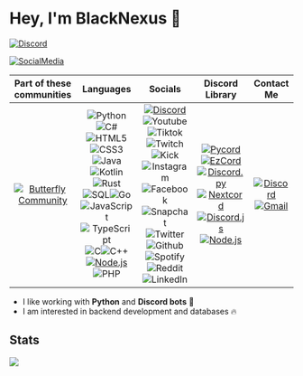 # Hey, I'm BlackNexus 👋
[![Discord](https://img.shields.io/discord/1050422715586183250?style=for-the-badge&logo=discord&logoColor=white&label=Discord&labelColor=black&color=blue)](https://dc.gg/butterfly)

[![SocialMedia](https://cdn.discordapp.com/attachments/1149587956374458380/1231311356167327804/Banner_1_-_Kopie.png?ex=66367f0f&is=66240a0f&hm=06a9a0d0c0f9b79eb86992a3a6ce4f74418790e7b41651b77961ce6d01930c5e&)](https://dc.gg/butterfly)

| Part of these communities | Languages | Socials | Discord Library | Contact Me |
| :---: | :---: | :---: | :---: | :---: |
| [![Butterfly Community](https://cdn.discordapp.com/attachments/1149587956374458380/1231564571412660314/stilknall1.png?ex=66376ae3&is=6624f5e3&hm=6850be77ce913f6952a1a82880a7925a376b5c1908f9fc168488836210c68210&)](https://github.com/GangsMitglied) | ![Python](https://img.shields.io/badge/Python-3670A0?style=flat&logo=python&logoColor=ffdd54)![C#](https://img.shields.io/badge/C%23-%23239120.svg?style=flat&logo=csharp&logoColor=white)![HTML5](https://img.shields.io/badge/HTML5-%23E34F26.svg?style=flat&logo=html5&logoColor=white)![CSS3](https://img.shields.io/badge/CSS3-%231572B6.svg?style=flat&logo=css3&logoColor=white)![Java](https://img.shields.io/badge/Java-ED8B00?style=flat&logo=openjdk&logoColor=white)![Kotlin](https://img.shields.io/badge/Kotlin-%230095D5.svg?style=flat&logo=kotlin&logoColor=white)![Rust](https://img.shields.io/badge/Rust-%23525453?style=flat&logo=Rust)![SQL](https://img.shields.io/badge/SQL-%230565ff?style=flat&logo=adminer&logoColor=%23000000)![Go](https://img.shields.io/badge/Go-%23010d69?style=flat&logo=go)![JavaScript](https://img.shields.io/badge/JavaScript-%23323330.svg?style=flat&logo=javascript&logoColor=%23F7DF1E)![TypeScript](https://shields.io/badge/TypeScript-3178C6?logo=TypeScript&logoColor=FFF&style=flat)![C](https://img.shields.io/badge/c-%23250342?style=flat&logo=c)![C++](https://img.shields.io/badge/-C++-blue?logo=cplusplus)[![Node.js](https://img.shields.io/badge/Node.js-black?flat&logo=Node.js)](https://nodejs.org/docs/latest/api/)![PHP](https://img.shields.io/badge/PHP-777BB4?style=flat&logo=php&logoColor=white) | [![Discord](https://img.shields.io/badge/Discord-%235865F2?style=plastic&logo=discord&logoColor=white)](https://discord.com/users/937662890406727680)![Youtube](https://img.shields.io/badge/YouTube-%23cc0202?style=plastic&logo=youtube)![Tiktok](https://img.shields.io/badge/TikTok-%23000000?style=plastic&logo=TikTok)![Twitch](https://img.shields.io/badge/Twitch-%23480763?style=plastic&logo=twitch)![Kick](https://img.shields.io/badge/Kick-darkgreen?style=plastic&logo=Kick)![Instagram](https://img.shields.io/badge/Instagram-%237d0748?style=plastic&logo=instagram)![Facebook](https://img.shields.io/badge/Facebook-%230313a3?style=plastic&logo=Facebook)![Snapchat](https://img.shields.io/badge/Snapchat-%23787005?style=plastic&logo=Snapchat)![Twitter](https://img.shields.io/badge/Twitter-%23000000?style=plastic&logo=X)![Github](https://img.shields.io/badge/GitHub-%23000000?style=plastic&logo=GitHub)![Spotify](https://img.shields.io/badge/Spotify-%2303590d?style=plastic&logo=Spotify)![Reddit](https://img.shields.io/badge/Reddit-%230000?style=plastic&logo=Reddit)![LinkedIn](https://img.shields.io/badge/LinkedIn-%230670c2?style=plastic&logo=LinkedIn) | [![Pycord](https://img.shields.io/badge/Pycord-%2328e091?style=flat-square&logo=git&logoColor=white)](https://docs.pycord.dev/en/stable/)[![EzCord](https://img.shields.io/badge/EzCord-%2313ad4c?style=flat-square&logo=git&logoColor=white)](https://ezcord.readthedocs.io/en/latest/)[![Discord.py](https://img.shields.io/badge/Discord.py-%230363ff?style=flat-square&logo=git&logoColor=white)](https://discordpy.readthedocs.io/en/stable/)[![Nextcord](https://img.shields.io/badge/Nextcord-%23665f02?style=flat-square&logo=git&logoColor=%239aab07)](https://docs.nextcord.dev/en/stable/)[![Discord.js](https://img.shields.io/badge/Discord.js-%232c28e0?style=flat-square&logo=git&logoColor=white)](https://discord.js.org/)[![Node.js](https://img.shields.io/badge/Node.js-black?flat-square&logo=Node.js)](https://nodejs.org/docs/latest/api/) | [![Discord](https://img.shields.io/badge/Discord-%235865F2?style=plastic&logo=discord&logoColor=white)](https://discord.com/users/937662890406727680)[![Gmail](https://img.shields.io/badge/Gmail-D14836?style=plastic&logo=gmail&logoColor=white)](mailto:tempmail@gmail.com) |

- I like working with **Python** and **Discord bots** 👾
- I am interested in backend development and databases 🔥

## Stats
[![](https://github-readme-stats.vercel.app/api?username=Gangsmitglied&show_icons=true&theme=dracula)](https://github.com/GangsMitglied)
